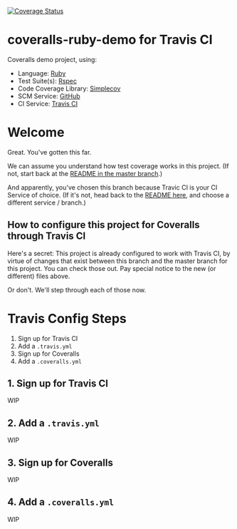 [![Coverage Status](https://coveralls.io/repos/github/afinetooth/coveralls-demo-ruby/badge.svg?branch=travis)](https://coveralls.io/github/afinetooth/coveralls-demo-ruby?branch=travis)

# coveralls-ruby-demo for Travis CI

Coveralls demo project, using:

* Language: [Ruby](https://www.ruby-lang.org/) 
* Test Suite(s): [Rspec](https://rspec.info/) 
* Code Coverage Library: [Simplecov](https://github.com/colszowka/simplecov)
* SCM Service: [GitHub](https://github.com/)
* CI Service: [Travis CI](https://travis-ci.com/)

# Welcome

Great. You've gotten this far.

We can assume you understand how test coverage works in this project. (If not, start back at the [README in the master branch](https://github.com/afinetooth/coveralls-demo-ruby).)

And apparently, you've chosen this branch because Travic CI is your CI Service of choice. (If it's not, head back to the [README here](https://github.com/afinetooth/coveralls-demo-ruby#4-configure-this-project-to-use-coveralls), and choose a different service / branch.)

## How to configure this project for Coveralls through Travis CI

Here's a secret: This project is already configured to work with Travis CI, by virtue of changes that exist between this branch and the master branch for this project. You can check those out. Pay special notice to the new (or different) files above.

Or don't. We'll step through each of those now.

# Travis Config Steps

1. Sign up for Travis CI
2. Add a `.travis.yml`
3. Sign up for Coveralls
4. Add a `.coveralls.yml`

## 1. Sign up for Travis CI

WIP

## 2. Add a `.travis.yml`

WIP

## 3. Sign up for Coveralls

WIP

## 4. Add a `.coveralls.yml`

WIP
